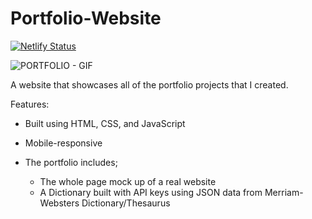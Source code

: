 # Portfolio-Website
[![Netlify Status](https://api.netlify.com/api/v1/badges/b620c989-e65e-48da-8c96-50d0edb744b6/deploy-status)](https://app.netlify.com/sites/portfoliobylynda/deploys)

![PORTFOLIO - GIF](https://user-images.githubusercontent.com/79867856/115097470-02b9c200-9ef0-11eb-8da5-171d2efdfbd1.gif)

A website that showcases all of the portfolio projects that I created.

Features:
- Built using HTML, CSS, and JavaScript
- Mobile-responsive
- The portfolio includes;

  * The whole page mock up of a real website
  * A Dictionary built with API keys using JSON data from Merriam-Websters Dictionary/Thesaurus
